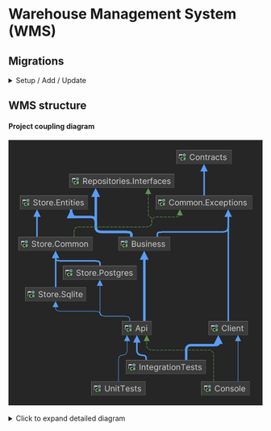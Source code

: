 # Warehouse Management System (WMS)

## Migrations

<details>
<summary>Setup / Add / Update</summary>


### Setup
```
dotnet tool install --global dotnet-ef
```

### Add new migrations in src/ (Sqlite)
```
dotnet ef migrations add InitialCreate --startup-project Api/Api.csproj --project Store.Sqlite/Store.Sqlite.csproj --context Wms.Web.Store.Sqlite.WarehouseDbContext
```

### Add new migrations in src/ (Postgres)
```
dotnet ef migrations add InitialMigration --startup-project Api/Api.csproj --project Store.Postgres/Store.Postgres.csproj --context Wms.Web.Store.Postgres.WarehouseDbContext
```

### Update database
```
dotnet ef database update
```
</details>

## WMS structure
#### Project coupling diagram
![Wms.png](..%2Fdocs%2Fdiagrams%2FWms.png)
<details>
  <summary>Click to expand detailed diagram</summary>
  <div>
    <h3>Api</h3>
    <img src="../docs/diagrams/Wms.Api.png" alt="Api">
  </div>
  <div>
    <h3>Client</h3>
    <img src="../docs/diagrams/Wms.Client.png" alt="Client">
  </div>
  <div>
    <h3>Business</h3>
    <img src="../docs/diagrams/Wms.Business.png" alt="Business">
  </div>
  <div>
    <h3>Store.Common</h3>
    <img src="../docs/diagrams/Wms.Store.Common.png" alt="Store.Common">
  </div>
  <div>
    <h3>Store.Sqlite</h3>
    <img src="../docs/diagrams/Wms.Store.Sqlite.png" alt="Sqlite">
  </div>
  <div>
    <h3>Store.Postgres</h3>
    <img src="../docs/diagrams/Wms.Store.Postgres.png" alt="Postgres">
  </div>
  <div>
    <h3>Repositories.Interfaces</h3>
    <img src="../docs/diagrams/Wms.IGenericRepository.png" alt="IGenericRepository">
  </div>
</details>